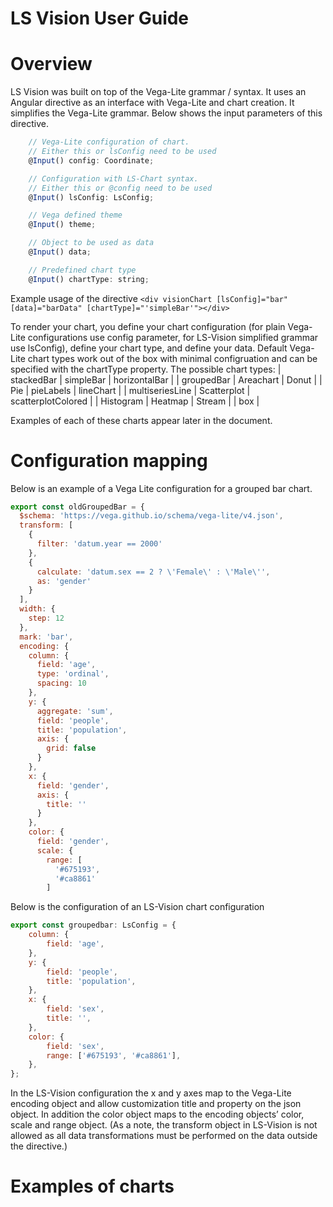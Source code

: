 # LS Vision User Guide

# Overview
LS Vision was built on top of the Vega-Lite grammar / syntax. It uses an Angular directive as an interface with Vega-Lite and chart creation. It simplifies the Vega-Lite grammar. Below shows the input parameters of this directive.
```javascript
    // Vega-Lite configuration of chart. 
    // Either this or lsConfig need to be used
    @Input() config: Coordinate;

    // Configuration with LS-Chart syntax. 
    // Either this or @config need to be used 
    @Input() lsConfig: LsConfig;

    // Vega defined theme
    @Input() theme;

    // Object to be used as data
    @Input() data;

    // Predefined chart type
    @Input() chartType: string;
```

Example usage of the directive
```<div visionChart [lsConfig]="bar" [data]="barData" [chartType]="'simpleBar'"></div>```

To render your chart, you define your chart configuration (for plain Vega-Lite configurations use config parameter, for LS-Vision simplified grammar use lsConfig), define your chart type, and define your data. Default Vega-Lite chart types work out of the box with minimal configruation and can be specified with the chartType property. The possible chart types:
| stackedBar | simpleBar | horizontalBar |
| groupedBar | Areachart | Donut |
| Pie | pieLabels | lineChart |
| multiseriesLine |	Scatterplot | scatterplotColored |
| Histogram | Heatmap | Stream |
| box |		

Examples of each of these charts appear later in the document. 

# Configuration mapping

Below is an example of a Vega Lite configuration for a grouped bar chart.
```javascript
export const oldGroupedBar = {
  $schema: 'https://vega.github.io/schema/vega-lite/v4.json',
  transform: [
    {
      filter: 'datum.year == 2000'
    },
    {
      calculate: 'datum.sex == 2 ? \'Female\' : \'Male\'',
      as: 'gender'
    }
  ],
  width: {
    step: 12
  },
  mark: 'bar',
  encoding: {
    column: {
      field: 'age',
      type: 'ordinal',
      spacing: 10
    },
    y: {
      aggregate: 'sum',
      field: 'people',
      title: 'population',
      axis: {
        grid: false
      }
    },
    x: {
      field: 'gender',
      axis: {
        title: ''
      }
    },
    color: {
      field: 'gender',
      scale: {
        range: [
          '#675193',
          '#ca8861'
        ]
```


Below is the configuration of an LS-Vision chart configuration
```javascript 
export const groupedbar: LsConfig = {
    column: {
        field: 'age',
    },
    y: {
        field: 'people',
        title: 'population',
    },
    x: {
        field: 'sex',
        title: '',
    },
    color: {
        field: 'sex',
        range: ['#675193', '#ca8861'],
    },
};
```

In the LS-Vision configuration the x and y axes map to the Vega-Lite encoding object and allow customization title and property on the json object. In addition the color object maps to the encoding objects’ color, scale and range object. (As a note, the transform object in LS-Vision is not allowed as all data transformations must be performed on the data outside the directive.) 

# Examples of charts



